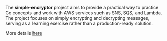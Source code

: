The **simple-encryptor** project aims to provide a practical way to practice Go concepts and work with AWS services such as SNS, SQS, and Lambda. The project focuses on simply encrypting and decrypting messages, serving as a learning exercise rather than a production-ready solution.

More details [here](https://dev.to/linielson/a-go-project-with-aws-sns-sqs-lambda-4jai)
